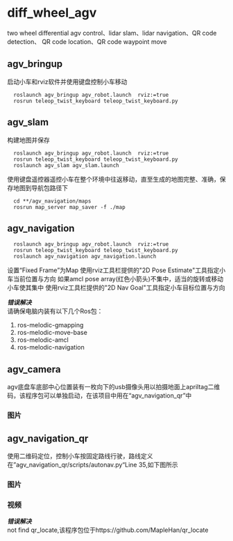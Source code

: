 # diff_wheel_agv
two wheel differential agv control、lidar slam、lidar navigation、QR code detection、 QR code location、QR code waypoint move    

## agv_bringup   
启动小车和rviz软件并使用键盘控制小车移动   
```
  roslaunch agv_bringup agv_robot.launch  rviz:=true
  rosrun teleop_twist_keyboard teleop_twist_keyboard.py
```
## agv_slam
构建地图并保存     
```
  roslaunch agv_bringup agv_robot.launch  rviz:=true
  rosrun teleop_twist_keyboard teleop_twist_keyboard.py
  roslaunch agv_slam agv_slam.launch
```
使用键盘遥控器遥控小车在整个环境中往返移动，直至生成的地图完整、准确，保存地图到导航包路径下   
```
  cd **/agv_navigation/maps
  rosrun map_server map_saver -f ./map
```
## agv_navigation
```
  roslaunch agv_bringup agv_robot.launch  rviz:=true
  rosrun teleop_twist_keyboard teleop_twist_keyboard.py
  roslaunch agv_navigation agv_navigation.launch
```
设置“Fixed Frame”为Map
使用rviz工具栏提供的"2D Pose Estimate"工具指定小车当前位置与方向
如果amcl pose array(红色小箭头)不集中，适当的旋转或移动小车使其集中
使用rviz工具栏提供的"2D Nav Goal"工具指定小车目标位置与方向

***错误解决***   
请确保电脑内装有以下几个Ros包：    
1. ros-melodic-gmapping   
2. ros-melodic-move-base    
3. ros-melodic-amcl   
4. ros-melodic-navigation 

## agv_camera
agv底盘车底部中心位置装有一枚向下的usb摄像头用以拍摄地面上apriltag二维码，该程序包可以单独启动，在该项目中用在“agv_navigation_qr”中 
### 图片
## agv_navigation_qr
使用二维码定位，控制小车按固定路线行驶，路线定义在”agv_navigation_qr/scripts/autonav.py“Line 35,如下图所示 
### 图片
### 视频
***错误解决***   
not find qr_locate,该程序包位于https://github.com/MapleHan/qr_locate  


